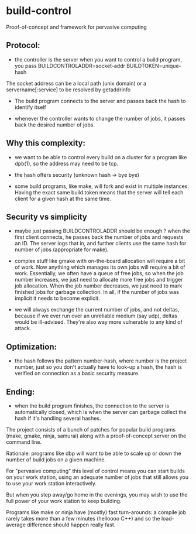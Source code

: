 # build-control
Proof-of-concept and framework for pervasive computing

## Protocol:

- the controller is the server
when you want to control a build program, you pass
BUILDCONTROLADDR=socket-addr
BUILDTOKEN=unique-hash

The socket address can be a local path (unix domain)
or a servername[:service] to be resolved by getaddrinfo

- The build program connects to the server and passes
back the hash to identify itself

- whenever the controller wants to change the number of jobs,
it passes back the desired number of jobs.

## Why this complexity:

- we want to be able to control every build on a cluster for a program
like dpb(1), so the address may need to be tcp.

- the hash offers security (unknown hash -> bye bye)

- some build programs, like make, will fork and exist in multiple instances.
Having the exact same build token means that the server will tell each client
for a given hash at the same time.

## Security vs simplicity

- maybe just passing BUILDCONTROLADDR should be enough ? when the
first client connects, he passes back the number of jobs and requests an ID.
The server logs that in, and further clients use the same hash for number
of jobs (appropriate for make).

- complex stuff like gmake with on-the-board allocation will require a bit
of work.  Now anything which manages its own jobs will require a bit of work.
Essentially, we often have a queue of free jobs, so when the job number
increases, we just need to allocate more free jobs and trigger job allocation.
When the job number decreases, we just need to mark finished jobs for garbage
collection. In all, if the number of jobs was implicit it needs to become
explicit.

- we will always exchange the current number of jobs, and not deltas,
because if we ever run over an unreliable medium (say udp), deltas would
be ill-advised. They're also way more vulnerable to any kind of attack.

## Optimization:

- the hash follows the pattern number-hash, where number is the project
number, just so you don't actually have to look-up a hash, the hash is
verified on connection as a basic security measure.

## Ending:

- when the build program finishes, the connection to the server is 
automatically closed, which is when the server can garbage collect the hash
if it's handling several hashes.


The project consists of a bunch of patches for popular build programs
(make, gmake, ninja, samurai) along with a proof-of-concept server on the
command line.


Rationale: programs like dbp will want to be able to scale up or down the
number of build jobs on a given machine.

For "pervasive computing" this level of control means you can start builds
on your work station, using an adequate number of jobs that still allows
you to use your work station interactively.

But when you step away/go home in the evenings, you may wish to use the full
power of your work station to keep building.

Programs like make or ninja have (mostly) fast turn-arounds: a compile job
rarely takes more than a few minutes (helloooo C++) and so the load-average
difference should happen really fast.
